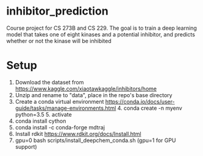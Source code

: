 # inhibitor_prediction
Course project for CS 273B and CS 229.  The goal is to train a deep learning model that takes one of eight kinases and a potential inhibitor, and predicts whether or not the kinase will be inhibited

# Setup
1. Download the dataset from https://www.kaggle.com/xiaotawkaggle/inhibitors/home
2. Unzip and rename to "data", place in the repo's base directory
3. Create a conda virtual environment https://conda.io/docs/user-guide/tasks/manage-environments.html
    4. conda create -n myenv python=3.5
    5. activate
6. conda install cython
7. conda install -c conda-forge mdtraj
8. Install rdkit https://www.rdkit.org/docs/Install.html
9. gpu=0 bash scripts/install_deepchem_conda.sh (gpu=1 for GPU support)
